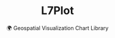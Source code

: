 <h1 align="center">L7Plot</h1>

<div align="center">
🌍 Geospatial Visualization Chart Library
</div>
